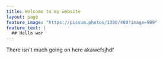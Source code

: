 ```yaml
---
title: Welcome to my website
layout: page
feature_image: "https://picsum.photos/1300/400?image=989"
feature_text: |
  ## Hello wor
---
```


There isn't much going on here akawefsjhdf 
